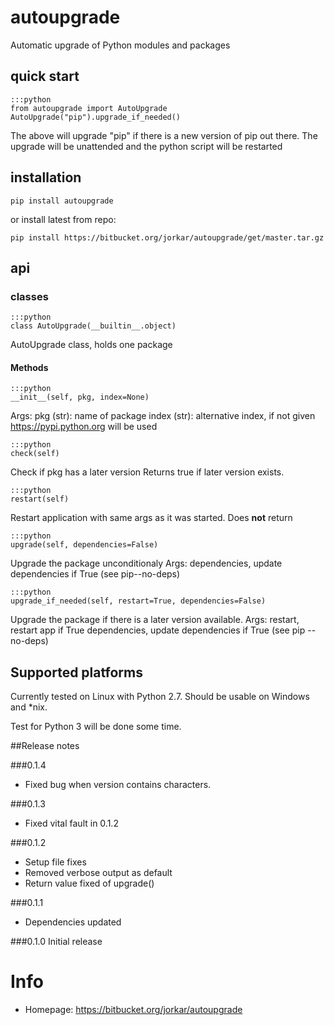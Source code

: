 # autoupgrade

Automatic upgrade of Python modules and packages

## quick start

	:::python
	from autoupgrade import AutoUpgrade
    AutoUpgrade("pip").upgrade_if_needed()
 
The above will upgrade "pip" if there is a new version of pip out there. 
The upgrade will be unattended and the python script will be restarted

## installation

	pip install autoupgrade
	
or install latest from repo:

	pip install https://bitbucket.org/jorkar/autoupgrade/get/master.tar.gz

## api

### classes

	:::python
    class AutoUpgrade(__builtin__.object)
AutoUpgrade class, holds one package

#### Methods
	:::python
	__init__(self, pkg, index=None)

Args:
pkg (str): name of package
index (str): alternative index, if not given <https://pypi.python.org> will be used

	:::python
	check(self)

Check if pkg has a later version
Returns true if later version exists.

	:::python
	restart(self)
Restart application with same args as it was started.
Does **not** return

	:::python
	upgrade(self, dependencies=False)
Upgrade the package unconditionaly
Args:
dependencies, update dependencies if True (see pip--no-deps)

	:::python
	upgrade_if_needed(self, restart=True, dependencies=False)
Upgrade the package if there is a later version available.
Args:
restart, restart app if True
dependencies, update dependencies if True (see pip --no-deps)

## Supported platforms

Currently tested on Linux with Python 2.7.
Should be usable on Windows and *nix.

Test for Python 3 will be done some time.


##Release notes

###0.1.4
- Fixed bug when version contains characters.

###0.1.3
- Fixed vital fault in 0.1.2

###0.1.2
- Setup file fixes
- Removed verbose output as default
- Return value fixed of upgrade()

###0.1.1
- Dependencies updated

###0.1.0
Initial release

# Info

- Homepage: https://bitbucket.org/jorkar/autoupgrade
